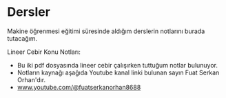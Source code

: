 # Dersler
 Makine öğrenmesi eğitimi süresinde aldığım derslerin notlarını burada tutacağım. 

 Lineer Cebir Konu Notları:
  * Bu iki pdf dosyasında lineer cebir çalışırken tuttuğum notlar bulunuyor.
  * Notların kaynağı aşağıda Youtube kanal linki bulunan sayın Fuat Serkan Orhan'dır.
  *   www.youtube.com/@fuatserkanorhan8688

